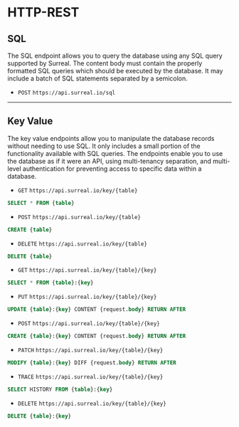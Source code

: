 # HTTP-REST

## SQL

The SQL endpoint allows you to query the database using any SQL query supported by Surreal. The content body must contain the properly formatted SQL queries which should be executed by the database. It may include a batch of SQL statements separated by a semicolon.

- `POST` `https://api.surreal.io/sql`

---

## Key Value

The key value endpoints allow you to manipulate the database records without needing to use SQL. It only includes a small portion of the functionality available with SQL queries. The endpoints enable you to use the database as if it were an API, using multi-tenancy separation, and multi-level authentication for preventing access to specific data within a database.

- `GET` `https://api.surreal.io/key/{table}`
```sql
SELECT * FROM {table}
```

- `POST` `https://api.surreal.io/key/{table}`
```sql
CREATE {table}
```

- `DELETE` `https://api.surreal.io/key/{table}`
```sql
DELETE {table}
```

- `GET` `https://api.surreal.io/key/{table}/{key}`
```sql
SELECT * FROM {table}:{key}
```

- `PUT` `https://api.surreal.io/key/{table}/{key}`
```sql
UPDATE {table}:{key} CONTENT {request.body} RETURN AFTER
```

- `POST` `https://api.surreal.io/key/{table}/{key}`
```sql
CREATE {table}:{key} CONTENT {request.body} RETURN AFTER
```

- `PATCH` `https://api.surreal.io/key/{table}/{key}`
```sql
MODIFY {table}:{key} DIFF {request.body} RETURN AFTER
```

- `TRACE` `https://api.surreal.io/key/{table}/{key}`
```sql
SELECT HISTORY FROM {table}:{key}
```

- `DELETE` `https://api.surreal.io/key/{table}/{key}`
```sql
DELETE {table}:{key}
```
